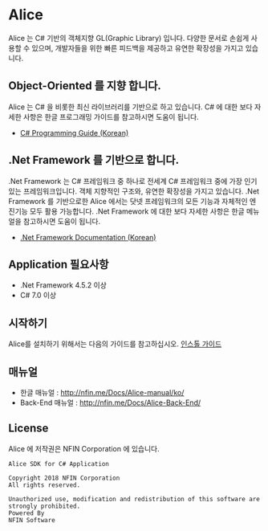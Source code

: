 Alice
=====
Alice 는 C# 기반의 객체지향 GL(Graphic Library) 입니다. 다양한 문서로 손쉽게 사용할 수 있으며, 개발자들을 위한 빠른 피드백을 제공하고 유연한 확장성을 가지고 있습니다.

## Object-Oriented 를 지향 합니다.
Alice 는 C# 을 비롯한 최신 라이브러리를 기반으로 하고 있습니다. C# 에 대한 보다 자세한 사항은 한글 프로그래밍 가이드를 참고하시면 도움이 됩니다.

* [C# Programming Guide (Korean)](https://docs.microsoft.com/ko-kr/dotnet/csharp/programming-guide/)
 
## .Net Framework 를 기반으로 합니다.
.Net Framework 는 C# 프레임워크 중 하나로 전세계 C# 프레임워크 중에 가장 인기있는 프레임워크입니다. 객체 지향적인 구조와, 유연한 확장성을 가지고 있습니다. .Net Framework 를 기반으로한 Alice 에서는 닷넷 프레임워크의 모든 기능과 자체적인 엔진기능 모두 활용 가능합니다. .Net Framework 에 대한 보다 자세한 사항은 한글 메뉴얼을 참고하시면 도움이 됩니다.

* [.Net Framework Documentation (Korean)](https://docs.microsoft.com/ko-kr/dotnet/framework/get-started/)

## Application 필요사항
* .Net Framework 4.5.2 이상
* C# 7.0 이상

## 시작하기
Alice를 설치하기 위해서는 다음의 가이드를 참고하십시오. [인스톨 가이드]()

## 매뉴얼
* 한글 매뉴얼 : http://nfin.me/Docs/Alice-manual/ko/
* Back-End 매뉴얼 : http://nfin.me/Docs/Alice-Back-End/

## License
Alice 에 저작권은 NFIN Corporation 에 있습니다.
```
Alice SDK for C# Application

Copyright 2018 NFIN Corporation
All rights reserved.

Unauthorized use, modification and redistribution of this software are strongly prohibited.
Powered By
NFIN Software
```
